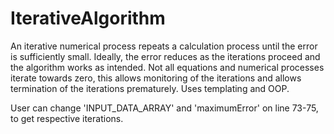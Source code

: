# IterativeAlgorithm

An iterative numerical process repeats a calculation process until the error is sufficiently small. Ideally, the error reduces as the iterations proceed and the algorithm works as intended. Not all equations and numerical processes iterate towards zero, this allows monitoring of the iterations and allows termination of the iterations prematurely. Uses templating and OOP.

User can change 'INPUT_DATA_ARRAY' and 'maximumError' on line 73-75, to get respective iterations.
